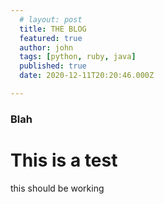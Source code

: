 ```yaml
---
  # layout: post
  title: THE BLOG
  featured: true
  author: john
  tags: [python, ruby, java]
  published: true
  date: 2020-12-11T20:20:46.000Z

---
```

<h3> Blah</h3>
<h1> This is a test </h1>
<p> this should be working</p>